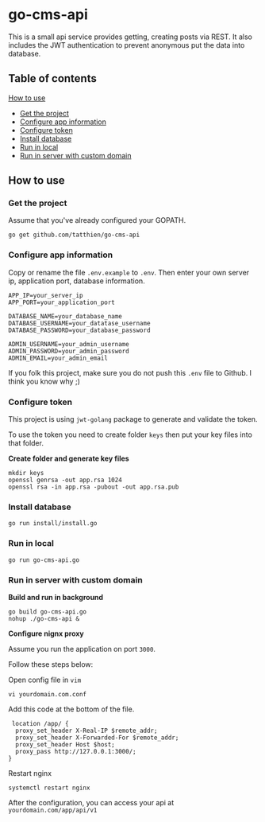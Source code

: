 # go-cms-api

This is a small api service provides getting, creating posts via REST. It also includes the JWT authentication to prevent anonymous put the data into database.

## Table of contents

[How to use](https://github.com/tatthien/go-cms-api#how-to-use)
- [Get the project](https://github.com/tatthien/go-cms-api#get-the-project)
- [Configure app information](https://github.com/tatthien/go-cms-api#configure-app-information)
- [Configure token](https://github.com/tatthien/go-cms-api#configure-token)
- [Install database](https://github.com/tatthien/go-cms-api#install-database)
- [Run in local](https://github.com/tatthien/go-cms-api#run-in-local)
- [Run in server with custom domain](https://github.com/tatthien/go-cms-api#run-in-server-with-custom-domain)

## How to use

### Get the project 

Assume that you've already configured your GOPATH.

```
go get github.com/tatthien/go-cms-api
```


### Configure app information
Copy or rename the file `.env.example` to `.env`. Then enter your own server ip, application port, database information.

```
APP_IP=your_server_ip
APP_PORT=your_application_port

DATABASE_NAME=your_database_name
DATABASE_USERNAME=your_datatase_username
DATABASE_PASSWORD=your_database_password

ADMIN_USERNAME=your_admin_username
ADMIN_PASSWORD=your_admin_password
ADMIN_EMAIL=your_admin_email
```

If you folk this project, make sure you do not push this `.env` file to Github. I think you know why ;)

### Configure token

This project is using `jwt-golang` package to generate and validate the token.

To use the token you need to create folder `keys` then put your key files into that folder.

**Create folder and generate key files**

```
mkdir keys
openssl genrsa -out app.rsa 1024
openssl rsa -in app.rsa -pubout -out app.rsa.pub
```

### Install database

```
go run install/install.go
```

### Run in local

```
go run go-cms-api.go
```

### Run in server with custom domain

**Build and run in background**

```
go build go-cms-api.go
nohup ./go-cms-api &
```

**Configure nignx proxy**

Assume you run the application on port `3000`.

Follow these steps below:

Open config file in `vim`
```
vi yourdomain.com.conf
```

Add this code at the bottom of the file.

```
 location /app/ {
  proxy_set_header X-Real-IP $remote_addr;
  proxy_set_header X-Forwarded-For $remote_addr;
  proxy_set_header Host $host;
  proxy_pass http://127.0.0.1:3000/;
}
``` 

Restart nginx

```
systemctl restart nginx
```

After the configuration, you can access your api at `yourdomain.com/app/api/v1`
